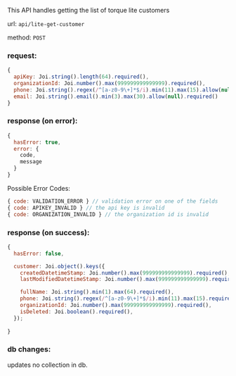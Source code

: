 This API handles getting the list of torque lite customers

url: `api/lite-get-customer`

method: `POST`

### request: 
```js
{
  apiKey: Joi.string().length(64).required(),
  organizationId: Joi.number().max(999999999999999).required(),
  phone: Joi.string().regex(/^[a-z0-9\+]*$/i).min(11).max(15).allow(null).required(),
  email: Joi.string().email().min(3).max(30).allow(null).required()
}
```

### response (on error):
```js
{
  hasError: true,
  error: {
    code,
    message
  }
}
```

Possible Error Codes:
```js
{ code: VALIDATION_ERROR } // validation error on one of the fields
{ code: APIKEY_INVALID } // the api key is invalid
{ code: ORGANIZATION_INVALID } // the organization id is invalid
```

### response (on success):
```js
{
  hasError: false,

  customer: Joi.object().keys({
    createdDatetimeStamp: Joi.number().max(999999999999999).required(),
    lastModifiedDatetimeStamp: Joi.number().max(999999999999999).required(),

    fullName: Joi.string().min(1).max(64).required(),
    phone: Joi.string().regex(/^[a-z0-9\+]*$/i).min(11).max(15).required(),
    organizationId: Joi.number().max(999999999999999).required(),
    isDeleted: Joi.boolean().required(),    
  });
  
}
```

### db changes:
updates no collection in db.